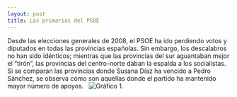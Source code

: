 ```yaml
---
layout: post
title: Las primarias del PSOE
---
```

Desde las elecciones generales de 2008, el PSOE ha ido perdiendo votos y diputados en todas las provincias españolas. Sin embargo, los descalabros no han sido idénticos; mientras que las provincias del sur aguantaban mejor el “tirón”, las provincias del centro-norte daban la espalda a los socialistas. Si se comparan las provincias donde Susana Díaz ha vencido a Pedro Sánchez, se observa cómo son aquellas donde el partido ha mantenido mayor número de apoyos.
 
![Gráfico 1](https://github.com/jose8david/jose8david.github.io/blob/master/img/psoe-primarias.PNG ).
